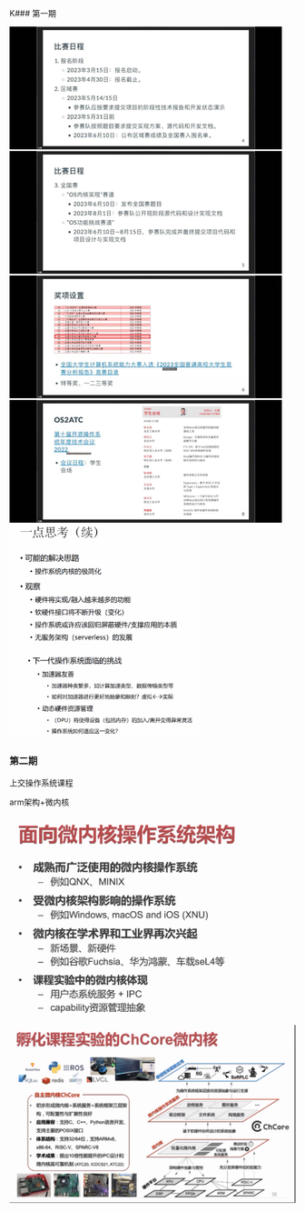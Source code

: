 K### 第一期

<img src="../img/D90D7108A52A33D81B03141BB66942B7.jpg" style="zoom:50%;" />

<img src="../img/4556E4F2579BC988DAC0BBFAEA593886.jpg" style="zoom:50%;" />

<img src="../img/B26C1C3C8DFEF4F6578B676F2EF5D62A.jpg" style="zoom:50%;" />

<img src="../img/DEA9F1726B9677C4F95199147E19D860.jpg" style="zoom:50%;" />









<img src="../img/截图%202023-04-03%2019-50-43.png" style="zoom: 33%;" />

<img src="../img/截图%202023-04-03%2019-49-24.png" style="zoom: 33%;" />





### 第二期

上交操作系统课程

arm架构+微内核

<img src="../img/截图%202023-04-03%2020-03-50.png" style="zoom: 60%;" />

<img src="../img/截图%202023-04-03%2020-05-16.png" style="zoom: 50%;" />